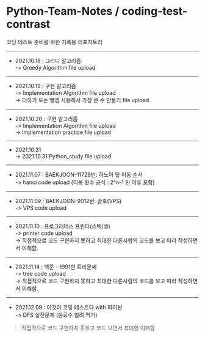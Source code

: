 # Python-Team-Notes / coding-test-contrast
코딩 테스트 준비를 위한 기록용 리포지토리 


***
* 2021.10.18 : 그리디 알고리즘   
-> Greedy Algorithm file upload   


***
* 2021.10.19 : 구현 알고리즘      
-> Implementation Algorithm file upload    
-> 더하기 또는 뺼셈 사용해서 가장 큰 수 만들기 file upload   




***
* 2021.10.20 : 구현 알고리즘     
-> Implementation Algorithm file upload    
-> Implementation practice file upload   


***
* 2021.10.31   
-> 2021.10.31 Python_study file upload  


***
* 2021.11.07 : BAEKJOON-11729번: 하노이 탑 이동 순서   
-> hanoi code upload (이동 횟수 공식 : 2^n-1 인 이유 포함)     


***
* 2021.11.09 : BAEKJOON-9012번: 괄호(VPS)  
-> VPS code upload   



***
* 2021.11.10 : 프로그래머스 프린터(스택/큐)  
-> printer code upload   
-> 직접적으로 코드 구현하지 못하고 최대한 다른사람의 코드를 보고 따라 작성하면서 이해함. 




***
* 2021.11.14 : 백준 - 1991번 트리문제    
-> tree code upload   
-> 직접적으로 코드 구현하지 못하고 최대한 다른사람의 코드를 보고 따라 작성하면서 이해함. 





***
* 2021.12.09 : 이것이 코딩 테스트다 with 파이썬    
-> DFS 실전문제 (음료수 얼려 먹기)   
>  직접적으로 코드 구현하지 못하고 코드 보면서 최대한 이해함   